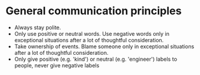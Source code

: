 # General communication principles
- Always stay polite.
- Only use positive or neutral words. Use negative words only in exceptional situations after a lot of thoughtful consideration.
- Take ownership of events. Blame someone only in exceptional situations after a lot of thoughtful consideration.
- Only give positive (e.g. 'kind') or neutral (e.g. 'engineer') labels to people, never give negative labels
